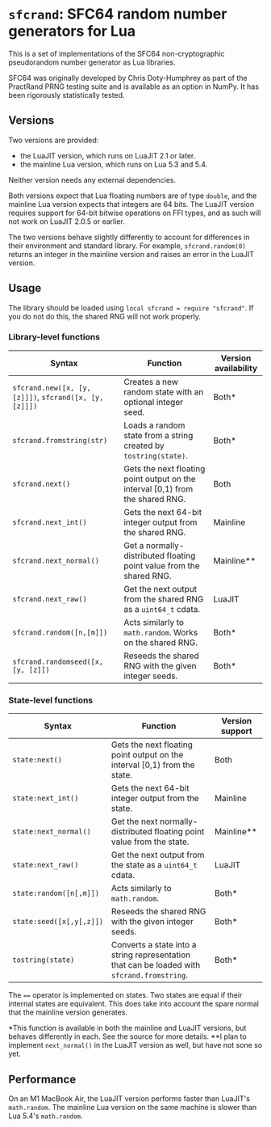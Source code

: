 # `sfcrand`: SFC64 random number generators for Lua
This is a set of implementations of the SFC64 non-cryptographic pseudorandom number generator as Lua libraries.

SFC64 was originally developed by Chris Doty-Humphrey as part of the PractRand PRNG testing suite and is available as an option in NumPy. It has been rigorously statistically tested.

## Versions
Two versions are provided:
* the LuaJIT version, which runs on LuaJIT 2.1 or later.
* the mainline Lua version, which runs on Lua 5.3 and 5.4.

Neither version needs any external dependencies.

Both versions expect that Lua floating numbers are of type `double`, and the mainline Lua version expects that integers are 64 bits. The LuaJIT version requires support for 64-bit bitwise operations on FFI types, and as such will not work on LuaJIT 2.0.5 or earlier.

The two versions behave slightly differently to account for differences in their environment and standard library. For example, `sfcrand.random(0)` returns an integer in the mainline version and raises an error in the LuaJIT version.

## Usage
The library should be loaded using `local sfcrand = require "sfcrand"`. If you do not do this, the shared RNG will not work properly.

### Library-level functions
|Syntax|Function|Version availability|
|------|--------|--------------------|
|`sfcrand.new([x, [y, [z]]])`, `sfcrand([x, [y, [z]]])`|Creates a new random state with an optional integer seed.|Both*|
|`sfcrand.fromstring(str)`|Loads a random state from a string created by `tostring(state)`.|Both*|
|`sfcrand.next()`|Gets the next floating point output on the interval [0,1) from the shared RNG.|Both|
|`sfcrand.next_int()`|Gets the next 64-bit integer output from the shared RNG.|Mainline|
|`sfcrand.next_normal()`|Get a normally-distributed floating point value from the shared RNG.|Mainline**|
|`sfcrand.next_raw()`|Get the next output from the shared RNG as a `uint64_t` cdata.|LuaJIT|
|`sfcrand.random([n,[m]])`|Acts similarly to `math.random`. Works on the shared RNG.|Both*|
|`sfcrand.randomseed([x, [y, [z]])`|Reseeds the shared RNG with the given integer seeds.|Both*|

### State-level functions
|Syntax|Function|Version support|
|------|--------|--------------------|
|`state:next()`|Gets the next floating point output on the interval [0,1) from the state.|Both|
|`state:next_int()`|Gets the next 64-bit integer output from the state.|Mainline|
|`state:next_normal()`|Get the next normally-distributed floating point value from the state.|Mainline**|
|`state:next_raw()`|Get the next output from the state as a `uint64_t` cdata.|LuaJIT|
|`state:random([n[,m]])`|Acts similarly to `math.random`.|Both*|
|`state:seed([x[,y[,z]])`|Reseeds the shared RNG with the given integer seeds.|Both*|
|`tostring(state)`|Converts a state into a string representation that can be loaded with `sfcrand.fromstring`.|Both*|

The `==` operator is implemented on states. Two states are equal if their internal states are equivalent. This does take into account the spare normal that the mainline version generates.

*This function is available in both the mainline and LuaJIT versions, but behaves differently in each. See the source for more details.
**I plan to implement `next_normal()` in the LuaJIT version as well, but have not sone so yet.

## Performance
On an M1 MacBook Air, the LuaJIT version performs faster than LuaJIT's `math.random`. The mainline Lua version on the same machine is slower than Lua 5.4's `math.random`.